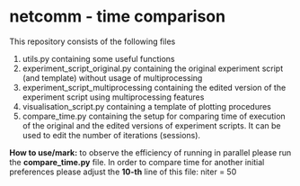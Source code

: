 # netcomm - time comparison
This repository consists of the following files

 1. utils.py containing some useful functions
 2. experiment_script_original.py containing the original experiment script (and template) without usage of multiprocessing
 3. experiment_script_multiprocessing containing the edited version of the experiment script using multiprocessing features
 4. visualisation_script.py containing a template of plotting procedures
 5. compare_time.py containing the setup for comparing time of execution of the original and the edited versions of experiment scripts. It can be used to edit the number of iterations (sessions).

<b>How to use/mark:</b> to observe the efficiency of running in parallel please run the <b>compare_time.py</b> file. In order to compare time for another initial preferences please adjust the <b>10-th</b> line of this file: niter = 50


